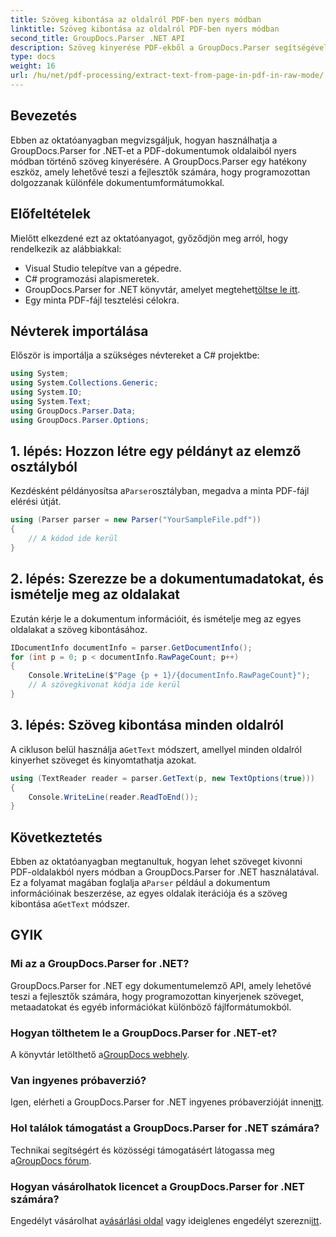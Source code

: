 ```yaml
---
title: Szöveg kibontása az oldalról PDF-ben nyers módban
linktitle: Szöveg kibontása az oldalról PDF-ben nyers módban
second_title: GroupDocs.Parser .NET API
description: Szöveg kinyerése PDF-ekből a GroupDocs.Parser segítségével C#-ban. Tanulja meg a hatékony PDF-szövegkivonást ezzel a hatékony .NET-könyvtárral.
type: docs
weight: 16
url: /hu/net/pdf-processing/extract-text-from-page-in-pdf-in-raw-mode/
---
```

## Bevezetés
Ebben az oktatóanyagban megvizsgáljuk, hogyan használhatja a GroupDocs.Parser for .NET-et a PDF-dokumentumok oldalaiból nyers módban történő szöveg kinyerésére. A GroupDocs.Parser egy hatékony eszköz, amely lehetővé teszi a fejlesztők számára, hogy programozottan dolgozzanak különféle dokumentumformátumokkal.
## Előfeltételek
Mielőtt elkezdené ezt az oktatóanyagot, győződjön meg arról, hogy rendelkezik az alábbiakkal:
- Visual Studio telepítve van a gépedre.
- C# programozási alapismeretek.
- GroupDocs.Parser for .NET könyvtár, amelyet megtehet[töltse le itt](https://releases.groupdocs.com/parser/net/).
- Egy minta PDF-fájl tesztelési célokra.

## Névterek importálása
Először is importálja a szükséges névtereket a C# projektbe:
```csharp
using System;
using System.Collections.Generic;
using System.IO;
using System.Text;
using GroupDocs.Parser.Data;
using GroupDocs.Parser.Options;
```
## 1. lépés: Hozzon létre egy példányt az elemző osztályból
 Kezdésként példányosítsa a`Parser`osztályban, megadva a minta PDF-fájl elérési útját.
```csharp
using (Parser parser = new Parser("YourSampleFile.pdf"))
{
    // A kódod ide kerül
}
```
## 2. lépés: Szerezze be a dokumentumadatokat, és ismételje meg az oldalakat
Ezután kérje le a dokumentum információit, és ismételje meg az egyes oldalakat a szöveg kibontásához.
```csharp
IDocumentInfo documentInfo = parser.GetDocumentInfo();
for (int p = 0; p < documentInfo.RawPageCount; p++)
{
    Console.WriteLine($"Page {p + 1}/{documentInfo.RawPageCount}");
    // A szövegkivonat kódja ide kerül
}
```
## 3. lépés: Szöveg kibontása minden oldalról
 A cikluson belül használja a`GetText` módszert, amellyel minden oldalról kinyerhet szöveget és kinyomtathatja azokat.
```csharp
using (TextReader reader = parser.GetText(p, new TextOptions(true)))
{
    Console.WriteLine(reader.ReadToEnd());
}
```

## Következtetés
 Ebben az oktatóanyagban megtanultuk, hogyan lehet szöveget kivonni PDF-oldalakból nyers módban a GroupDocs.Parser for .NET használatával. Ez a folyamat magában foglalja a`Parser` például a dokumentum információinak beszerzése, az egyes oldalak iterációja és a szöveg kibontása a`GetText` módszer.

## GYIK
### Mi az a GroupDocs.Parser for .NET?
GroupDocs.Parser for .NET egy dokumentumelemző API, amely lehetővé teszi a fejlesztők számára, hogy programozottan kinyerjenek szöveget, metaadatokat és egyéb információkat különböző fájlformátumokból.
### Hogyan tölthetem le a GroupDocs.Parser for .NET-et?
 A könyvtár letölthető a[GroupDocs webhely](https://releases.groupdocs.com/parser/net/).
### Van ingyenes próbaverzió?
 Igen, elérheti a GroupDocs.Parser for .NET ingyenes próbaverzióját innen[itt](https://releases.groupdocs.com/).
### Hol találok támogatást a GroupDocs.Parser for .NET számára?
 Technikai segítségért és közösségi támogatásért látogassa meg a[GroupDocs fórum](https://forum.groupdocs.com/c/parser/17).
### Hogyan vásárolhatok licencet a GroupDocs.Parser for .NET számára?
 Engedélyt vásárolhat a[vásárlási oldal](https://purchase.groupdocs.com/buy) vagy ideiglenes engedélyt szerezni[itt](https://purchase.groupdocs.com/temporary-license/).